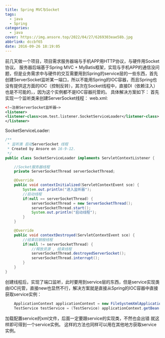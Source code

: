 ```yaml
---
title: Spring MVC与Socket
tags:
  - java
  - Spring
categories:
  - java
cover: https://img.ansore.top/2022/04/27/6269303eae58b.jpg
abbrlink: dccbf65
date: 2016-09-26 18:19:05
---
```


前几天做一个项目，项目需求服务器端与手机APP用HTTP协议，与硬件用Socket协议。 服务器后端基于Spring MVC + MyBatis框架，实现与手机APP的通信没问题，但是业务需求中与硬件的交互需要用到Spring的service层的一些东西，首先创建ServerSocket监听某一端口，所以不能用Spring的IOC容器，而且Spring也没有提供这方面的IOC（控制反转），其次在Socket线程中，直接DI（依赖注入）也是不可能的，，因为这个实例都不是IOC容器托管的。 具体解决方案如下： 首先实现一个监听类来创建ServerSocket线程： web.xml:

```xml
<!–注册ServerSocket监听器–>
<listener>
<listener-class>com.test.listener.SocketServiceLoader</listener-class>
</listener>
```


SocketServiceLoader:

```java
/**
 * 监听类 启动ServerSocket 线程
 * Created by Ansore on 16-9-12.
 */
public class SocketServiceLoader implements ServletContextListener {

    //Socket服务器线程
    private ServerSocketThread serverSocketThread;

    @Override
    public void contextInitialized(ServletContextEvent sce) {
        System.out.println("进入监听器");
        //启动线程
        if(null == serverSocketThread) {
            serverSocketThread = new ServerSocketThread();
            serverSocketThread.start();
            System.out.println("启动线程");
        }
    }

    @Override
    public void contextDestroyed(ServletContextEvent sce) {
        //结束后销毁线程
        if(null != serverSocketThread) {
            //释放资源 , 结束线程
            serverSocketThread.destroyedServerSocket();
            serverSocketThread.interrupt();
        }
    }
}
```


创建线程后，实现了端口监听，此时要用到service层的东西，但是service实现类由IOC托管，直接new也显然不行，解决方案就是直接从Spring的IOC容器中直接获取service实例：

```java
    ApplicationContext applicationContext = new FileSystemXmlApplicationContext("classpath:spring/spring.xml");
    TestService testService = (TestService) applicationContext.getBean("testServiceImpl");
```


加载配置service的xml文件，后面一定要跟service的实现类，不然也会出错 就这样即可得到一个service实例。 这样的方法也同样可以用在其他地方获取service实例。
